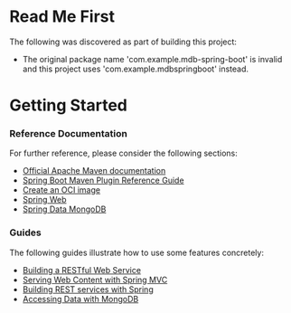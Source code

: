# Read Me First
The following was discovered as part of building this project:

* The original package name 'com.example.mdb-spring-boot' is invalid and this project uses 'com.example.mdbspringboot' instead.

# Getting Started

### Reference Documentation
For further reference, please consider the following sections:

* [Official Apache Maven documentation](https://maven.apache.org/guides/index.html)
* [Spring Boot Maven Plugin Reference Guide](https://docs.spring.io/spring-boot/docs/2.6.9-SNAPSHOT/maven-plugin/reference/html/)
* [Create an OCI image](https://docs.spring.io/spring-boot/docs/2.6.9-SNAPSHOT/maven-plugin/reference/html/#build-image)
* [Spring Web](https://docs.spring.io/spring-boot/docs/2.6.9-SNAPSHOT/reference/htmlsingle/#web)
* [Spring Data MongoDB](https://docs.spring.io/spring-boot/docs/2.6.9-SNAPSHOT/reference/htmlsingle/#data.nosql.mongodb)

### Guides
The following guides illustrate how to use some features concretely:

* [Building a RESTful Web Service](https://spring.io/guides/gs/rest-service/)
* [Serving Web Content with Spring MVC](https://spring.io/guides/gs/serving-web-content/)
* [Building REST services with Spring](https://spring.io/guides/tutorials/bookmarks/)
* [Accessing Data with MongoDB](https://spring.io/guides/gs/accessing-data-mongodb/)

